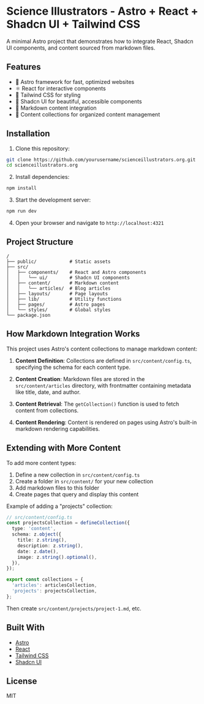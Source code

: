 # Science Illustrators - Astro + React + Shadcn UI + Tailwind CSS

A minimal Astro project that demonstrates how to integrate React, Shadcn UI components, and content sourced from markdown files.

## Features

- 🚀 Astro framework for fast, optimized websites
- ⚛️ React for interactive components
- 🎨 Tailwind CSS for styling
- 🧩 Shadcn UI for beautiful, accessible components
- 📝 Markdown content integration
- 🔄 Content collections for organized content management

## Installation

1. Clone this repository:

```bash
git clone https://github.com/yourusername/scienceillustrators.org.git
cd scienceillustrators.org
```

2. Install dependencies:

```bash
npm install
```

3. Start the development server:

```bash
npm run dev
```

4. Open your browser and navigate to `http://localhost:4321`

## Project Structure

```
/
├── public/            # Static assets
├── src/
│   ├── components/    # React and Astro components
│   │   └── ui/        # Shadcn UI components
│   ├── content/       # Markdown content
│   │   └── articles/  # Blog articles
│   ├── layouts/       # Page layouts
│   ├── lib/           # Utility functions
│   ├── pages/         # Astro pages
│   └── styles/        # Global styles
└── package.json
```

## How Markdown Integration Works

This project uses Astro's content collections to manage markdown content:

1. **Content Definition**: Collections are defined in `src/content/config.ts`, specifying the schema for each content type.

2. **Content Creation**: Markdown files are stored in the `src/content/articles` directory, with frontmatter containing metadata like title, date, and author.

3. **Content Retrieval**: The `getCollection()` function is used to fetch content from collections.

4. **Content Rendering**: Content is rendered on pages using Astro's built-in markdown rendering capabilities.

## Extending with More Content

To add more content types:

1. Define a new collection in `src/content/config.ts`
2. Create a folder in `src/content/` for your new collection
3. Add markdown files to this folder
4. Create pages that query and display this content

Example of adding a "projects" collection:

```typescript
// src/content/config.ts
const projectsCollection = defineCollection({
  type: 'content',
  schema: z.object({
    title: z.string(),
    description: z.string(),
    date: z.date(),
    image: z.string().optional(),
  }),
});

export const collections = {
  'articles': articlesCollection,
  'projects': projectsCollection,
};
```

Then create `src/content/projects/project-1.md`, etc.

## Built With

- [Astro](https://astro.build)
- [React](https://reactjs.org)
- [Tailwind CSS](https://tailwindcss.com)
- [Shadcn UI](https://ui.shadcn.com)

## License

MIT